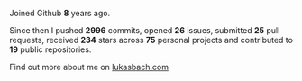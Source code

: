 Joined Github **8** years ago.

Since then I pushed **2996** commits, opened **26** issues, submitted **25** pull requests, received **234** stars across **75** personal projects and contributed to **19** public repositories.

Find out more about me on [lukasbach.com](https://lukasbach.com)
